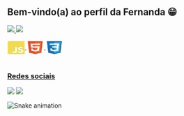 ## Bem-vindo(a) ao perfil da Fernanda 😁

 <div>
   <a href="https://github.com/FernandaMarques07">
   <img height="180em" src="https://github-readme-stats.vercel.app/api?username=FernandaMarques07&show_icons=true&theme=tokyonight&include_all_commits=true&count_private=true"/>
   <img height="180em" src="https://github-readme-stats.vercel.app/api/top-langs/?username=FernandaMarques07&layout=compact&langs_count=6&theme=tokyonight"/>

</div>
<div style="display: inline_block"><br>
  <img align="center" alt="Js" height="30" width="40" src="https://raw.githubusercontent.com/devicons/devicon/master/icons/javascript/javascript-plain.svg">
  <img align="center" alt="HTML" height="30" width="40" src="https://raw.githubusercontent.com/devicons/devicon/master/icons/html5/html5-original.svg">
  <img align="center" alt="CSS" height="30" width="40" src="https://raw.githubusercontent.com/devicons/devicon/master/icons/css3/css3-original.svg">
</div>
 
 <br>
 
  ### Redes sociais
 
<div> 
  <a href="https://www.instagram.com/nandamarxs07/" target="_blank"><img src="https://img.shields.io/badge/-Instagram-%23E4405F?style=for-the-badge&logo=instagram&logoColor=white" target="_blank"></a> 
  <a href = "mailto:marxsnanda07@gmail.com.com"><img src="https://img.shields.io/badge/-Gmail-%23333?style=for-the-badge&logo=gmail&logoColor=white" target="_blank"></a> 
 
  ![Snake animation]([.github/workflows/cobrinha.yml](https://github.com/devemdobro/devemdobro/blob/output/github-contribution-grid-snake.svg)https://github.com/devemdobro/devemdobro/blob/output/github-contribution-grid-snake.svg)

</div>
